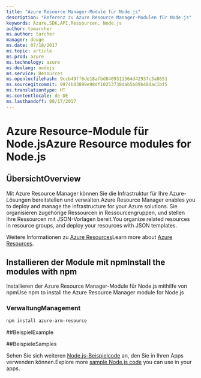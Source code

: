 ```yaml
---
title: "Azure Resource Manager-Module für Node.js"
description: "Referenz zu Azure Resource Manager-Modulen für Node.js"
keywords: Azure,SDK,API,Ressourcen, Node.js
author: tomarcher
ms.author: tarcher
manager: douge
ms.date: 07/18/2017
ms.topic: article
ms.prod: azure
ms.technology: azure
ms.devlang: nodejs
ms.service: Resources
ms.openlocfilehash: 9ccb49ff6de18afbd8409311364d42937c3a8651
ms.sourcegitcommit: 9974b43899e98df10253738dab5b09b484ac1bf5
ms.translationtype: HT
ms.contentlocale: de-DE
ms.lasthandoff: 08/17/2017
---
```

# <a name="azure-resource-modules-for-nodejs"></a><span data-ttu-id="5841a-104">Azure Resource-Module für Node.js</span><span class="sxs-lookup"><span data-stu-id="5841a-104">Azure Resource modules for Node.js</span></span>

## <a name="overview"></a><span data-ttu-id="5841a-105">Übersicht</span><span class="sxs-lookup"><span data-stu-id="5841a-105">Overview</span></span>

<span data-ttu-id="5841a-106">Mit Azure Resource Manager können Sie die Infrastruktur für Ihre Azure-Lösungen bereitstellen und verwalten.</span><span class="sxs-lookup"><span data-stu-id="5841a-106">Azure Resource Manager enables you to deploy and manage the infrastructure for your Azure solutions.</span></span> <span data-ttu-id="5841a-107">Sie organisieren zugehörige Ressourcen in Ressourcengruppen, und stellen Ihre Ressourcen mit JSON-Vorlagen bereit.</span><span class="sxs-lookup"><span data-stu-id="5841a-107">You organize related resources in resource groups, and deploy your resources with JSON templates.</span></span>

<span data-ttu-id="5841a-108">Weitere Informationen zu [Azure Resources](https://docs.microsoft.com/azure/azure-resource-manager/)</span><span class="sxs-lookup"><span data-stu-id="5841a-108">Learn more about [Azure Resources](https://docs.microsoft.com/azure/azure-resource-manager/).</span></span>

## <a name="install-the-modules-with-npm"></a><span data-ttu-id="5841a-109">Installieren der Module mit npm</span><span class="sxs-lookup"><span data-stu-id="5841a-109">Install the modules with npm</span></span>

<span data-ttu-id="5841a-110">Installieren der Azure Resource Manager-Module für Node.js mithilfe von npm</span><span class="sxs-lookup"><span data-stu-id="5841a-110">Use npm to install the Azure Resource Manager module for Node.js</span></span>

### <a name="management"></a><span data-ttu-id="5841a-111">Verwaltung</span><span class="sxs-lookup"><span data-stu-id="5841a-111">Management</span></span>

```bash
npm install azure-arm-resource
```

##<a name="example"></a><span data-ttu-id="5841a-112">Beispiel</span><span class="sxs-lookup"><span data-stu-id="5841a-112">Example</span></span>

##<a name="samples"></a><span data-ttu-id="5841a-113">Beispiele</span><span class="sxs-lookup"><span data-stu-id="5841a-113">Samples</span></span>

<span data-ttu-id="5841a-114">Sehen Sie sich weiteren [Node.js-Beispielcode](https://azure.microsoft.com/resources/samples/?platform=nodejs) an, den Sie in Ihren Apps verwenden können.</span><span class="sxs-lookup"><span data-stu-id="5841a-114">Explore more [sample Node.js code](https://azure.microsoft.com/resources/samples/?platform=nodejs) you can use in your apps.</span></span>